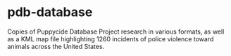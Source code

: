 # pdb-database
Copies of Puppycide Database Project research in various formats, as well as a KML map file highlighting 1260 incidents of police violence toward animals across the United States.